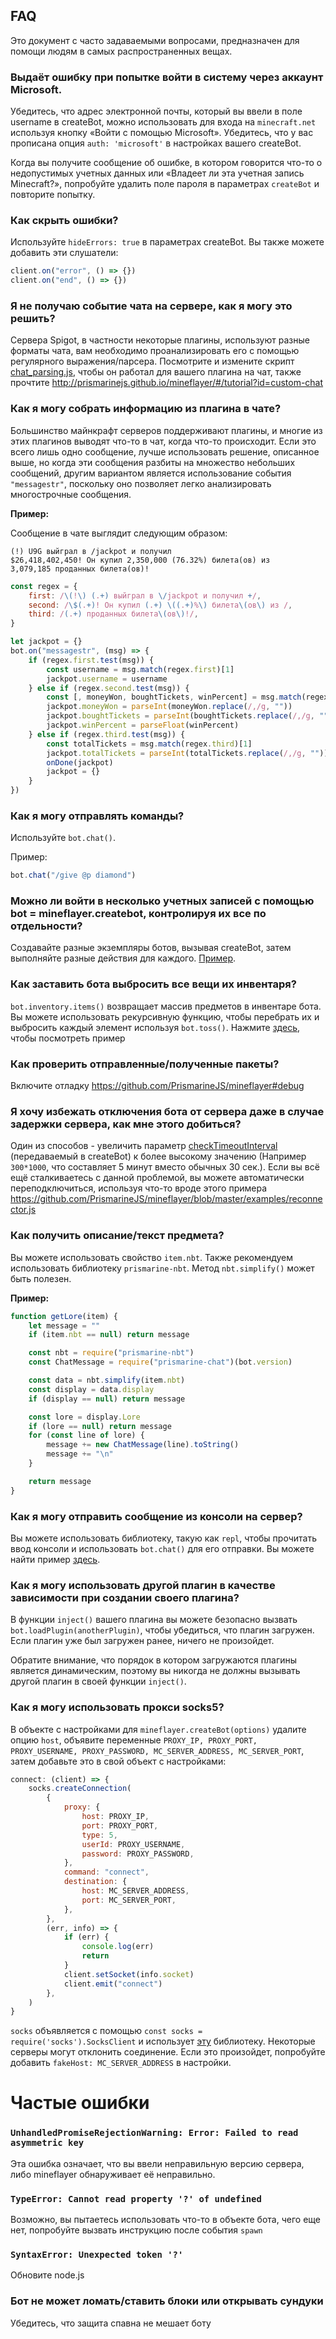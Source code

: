 ## FAQ

Это документ с часто задаваемыми вопросами, предназначен для помощи людям в самых распространенных вещах.

### Выдаёт ошибку при попытке войти в систему через аккаунт Microsoft.

Убедитесь, что адрес электронной почты, который вы ввели в поле username в createBot, можно использовать для входа на `minecraft.net` используя кнопку «Войти с помощью Microsoft».
Убедитесь, что у вас прописана опция `auth: 'microsoft'` в настройках вашего createBot.

Когда вы получите сообщение об ошибке, в котором говорится что-то о недопустимых учетных данных или «Владеет ли эта учетная запись Minecraft?», попробуйте удалить поле пароля в параметрах `createBot` и повторите попытку.

### Как скрыть ошибки?

Используйте `hideErrors: true` в параметрах createBot.
Вы также можете добавить эти слушатели:

```js
client.on("error", () => {})
client.on("end", () => {})
```

### Я не получаю событие чата на сервере, как я могу это решить?

Сервера Spigot, в частности некоторые плагины, используют разные форматы чата, вам необходимо проанализировать его с помощью регулярного выражения/парсера.
Посмотрите и измените скрипт [chat_parsing.js](https://github.com/PrismarineJS/mineflayer/blob/master/examples/chat_parsing.js), чтобы он работал для вашего плагина на чат, также прочтите http://prismarinejs.github.io/mineflayer/#/tutorial?id=custom-chat

### Как я могу собрать информацию из плагина в чате?

Большинство майнкрафт серверов поддерживают плагины, и многие из этих плагинов выводят что-то в чат, когда что-то происходит. Если это всего лишь одно сообщение, лучше использовать решение, описанное выше, но когда эти сообщения разбиты на множество небольших сообщений, другим вариантом является использование события `"messagestr"`, поскольку оно позволяет легко анализировать многострочные сообщения.

**Пример:**

Сообщение в чате выглядит следующим образом:

```
(!) U9G выйграл в /jackpot и получил
$26,418,402,450! Он купил 2,350,000 (76.32%) билета(ов) из
3,079,185 проданных билета(ов)!
```

```js
const regex = {
    first: /\(!\) (.+) выйграл в \/jackpot и получил +/,
    second: /\$(.+)! Он купил (.+) \((.+)%\) билета\(ов\) из /,
    third: /(.+) проданных билета\(ов\)!/,
}

let jackpot = {}
bot.on("messagestr", (msg) => {
    if (regex.first.test(msg)) {
        const username = msg.match(regex.first)[1]
        jackpot.username = username
    } else if (regex.second.test(msg)) {
        const [, moneyWon, boughtTickets, winPercent] = msg.match(regex.second)
        jackpot.moneyWon = parseInt(moneyWon.replace(/,/g, ""))
        jackpot.boughtTickets = parseInt(boughtTickets.replace(/,/g, ""))
        jackpot.winPercent = parseFloat(winPercent)
    } else if (regex.third.test(msg)) {
        const totalTickets = msg.match(regex.third)[1]
        jackpot.totalTickets = parseInt(totalTickets.replace(/,/g, ""))
        onDone(jackpot)
        jackpot = {}
    }
})
```

### Как я могу отправлять команды?

Используйте `bot.chat()`.

Пример:

```js
bot.chat("/give @p diamond")
```

### Можно ли войти в несколько учетных записей с помощью bot = mineflayer.createbot, контролируя их все по отдельности?

Создавайте разные экземпляры ботов, вызывая createBot, затем выполняйте разные действия для каждого. [Пример](https://github.com/PrismarineJS/mineflayer/blob/master/examples/multiple.js).

### Как заставить бота выбросить все вещи их инвентаря?

`bot.inventory.items()` возвращает массив предметов в инвентаре бота. Вы можете использовать рекурсивную функцию, чтобы перебрать их и выбросить каждый элемент используя `bot.toss()`. Нажмите [здесь](https://gist.github.com/dada513/3d88f772be4224b40f9e5d1787bd63e9), чтобы посмотреть пример

### Как проверить отправленные/полученные пакеты?

Включите отладку https://github.com/PrismarineJS/mineflayer#debug

### Я хочу избежать отключения бота от сервера даже в случае задержки сервера, как мне этого добиться?

Один из способов - увеличить параметр [checkTimeoutInterval](https://github.com/PrismarineJS/node-minecraft-protocol/blob/master/docs/API.md#mccreateclientoptions) (передаваемый в createBot) к более высокому значению (Например `300*1000`, что составляет 5 минут вместо обычных 30 сек.). Если вы всё ещё сталкиваетесь с данной проблемой, вы можете автоматически переподключиться, используя что-то вроде этого примера https://github.com/PrismarineJS/mineflayer/blob/master/examples/reconnector.js

### Как получить описание/текст предмета?

Вы можете использовать свойство `item.nbt`. Также рекомендуем использовать библиотеку `prismarine-nbt`. Метод `nbt.simplify()` может быть полезен.

**Пример:**

```js
function getLore(item) {
    let message = ""
    if (item.nbt == null) return message

    const nbt = require("prismarine-nbt")
    const ChatMessage = require("prismarine-chat")(bot.version)

    const data = nbt.simplify(item.nbt)
    const display = data.display
    if (display == null) return message

    const lore = display.Lore
    if (lore == null) return message
    for (const line of lore) {
        message += new ChatMessage(line).toString()
        message += "\n"
    }

    return message
}
```

### Как я могу отправить сообщение из консоли на сервер?

Вы можете использовать библиотеку, такую как `repl`, чтобы прочитать ввод консоли и использовать `bot.chat()` для его отправки. Вы можете найти пример [здесь](https://github.com/PrismarineJS/mineflayer/blob/master/examples/repl.js).

### Как я могу использовать другой плагин в качестве зависимости при создании своего плагина?

В функции `inject()` вашего плагина вы можете безопасно вызвать `bot.loadPlugin(anotherPlugin)`, чтобы убедиться, что плагин загружен. Если плагин уже был загружен ранее, ничего не произойдет.

Обратите внимание, что порядок в котором загружаются плагины является динамическим, поэтому вы никогда не должны вызывать другой плагин в своей функции `inject()`.

### Как я могу использовать прокси socks5?

В объекте с настройками для `mineflayer.createBot(options)` удалите опцию `host`, объявите переменные `PROXY_IP, PROXY_PORT, PROXY_USERNAME, PROXY_PASSWORD, MC_SERVER_ADDRESS, MC_SERVER_PORT`, затем добавьте это в свой объект с настройками:

```js
connect: (client) => {
    socks.createConnection(
        {
            proxy: {
                host: PROXY_IP,
                port: PROXY_PORT,
                type: 5,
                userId: PROXY_USERNAME,
                password: PROXY_PASSWORD,
            },
            command: "connect",
            destination: {
                host: MC_SERVER_ADDRESS,
                port: MC_SERVER_PORT,
            },
        },
        (err, info) => {
            if (err) {
                console.log(err)
                return
            }
            client.setSocket(info.socket)
            client.emit("connect")
        },
    )
}
```

`socks` объявляется с помощью `const socks = require('socks').SocksClient` и использует [эту](https://www.npmjs.com/package/socks) библиотеку.
Некоторые серверы могут отклонить соединение. Если это произойдет, попробуйте добавить `fakeHost: MC_SERVER_ADDRESS` в настройки.

# Частые ошибки

### `UnhandledPromiseRejectionWarning: Error: Failed to read asymmetric key`

Эта ошибка означает, что вы ввели неправильную версию сервера, либо mineflayer обнаруживает её неправильно.

### `TypeError: Cannot read property '?' of undefined`

Возможно, вы пытаетесь использовать что-то в объекте бота, чего еще нет, попробуйте вызвать инструкцию после события `spawn`

### `SyntaxError: Unexpected token '?'`

Обновите node.js

### Бот не может ломать/ставить блоки или открывать сундуки

Убедитесь, что защита спавна не мешает боту
